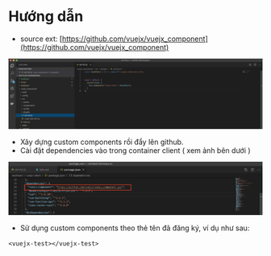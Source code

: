 # Hướng dẫn

+ source ext: [https://github.com/vuejx/vuejx_component](https://github.com/vuejx/vuejx_component)

<img src="/ext.png" alt="structure">

+ Xây dựng custom components rồi đẩy lên github.
+ Cài đặt dependencies vào trong container client ( xem ảnh bên dưới )

<img src="/ext_install.png" alt="structure">

+ Sử dụng custom components theo thẻ tên đã đăng ký, ví dụ như sau:
```
<vuejx-test></vuejx-test>
```